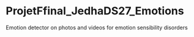 # ProjetFfinal_JedhaDS27_Emotions
Emotion detector on photos and videos for emotion sensibility disorders
